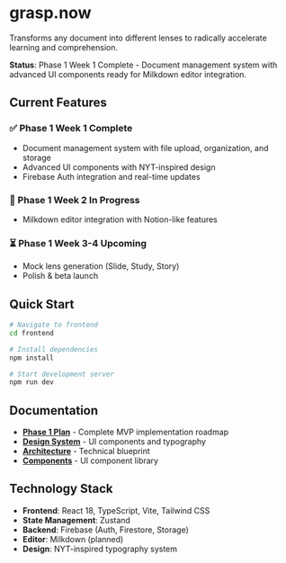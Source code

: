 # grasp.now
Transforms any document into different lenses to radically accelerate learning and comprehension.

**Status**: Phase 1 Week 1 Complete - Document management system with advanced UI components ready for Milkdown editor integration.

## Current Features

### ✅ Phase 1 Week 1 Complete
- Document management system with file upload, organization, and storage
- Advanced UI components with NYT-inspired design
- Firebase Auth integration and real-time updates

### 🔄 Phase 1 Week 2 In Progress
- Milkdown editor integration with Notion-like features

### ⏳ Phase 1 Week 3-4 Upcoming
- Mock lens generation (Slide, Study, Story)
- Polish & beta launch

## Quick Start

```bash
# Navigate to frontend
cd frontend

# Install dependencies
npm install

# Start development server
npm run dev
```

## Documentation

- **[Phase 1 Plan](docs/phase1.md)** - Complete MVP implementation roadmap
- **[Design System](docs/styles.md)** - UI components and typography
- **[Architecture](docs/architecture.md)** - Technical blueprint
- **[Components](docs/components.md)** - UI component library

## Technology Stack

- **Frontend**: React 18, TypeScript, Vite, Tailwind CSS
- **State Management**: Zustand
- **Backend**: Firebase (Auth, Firestore, Storage)
- **Editor**: Milkdown (planned)
- **Design**: NYT-inspired typography system
